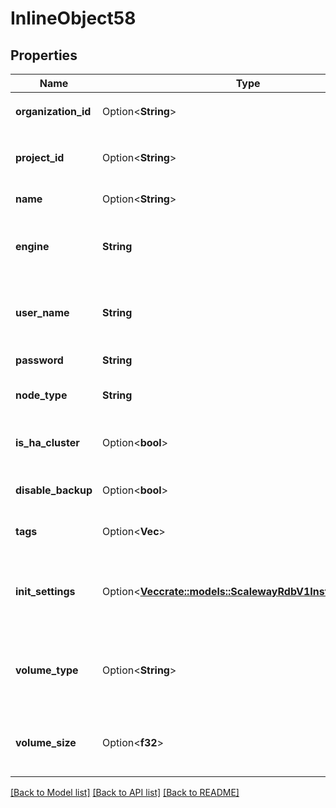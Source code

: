 # InlineObject58

## Properties

Name | Type | Description | Notes
------------ | ------------- | ------------- | -------------
**organization_id** | Option<**String**> | Please use `project_id` instead | [optional]
**project_id** | Option<**String**> | The project ID on which to create the instance | [optional]
**name** | Option<**String**> | Name of the instance | [optional]
**engine** | **String** | Database engine of the database (PostgreSQL, MySQL, ...) | 
**user_name** | **String** | Name of the user created when the instance is created | 
**password** | **String** | Password of the user | 
**node_type** | **String** | Type of node to use for the instance | 
**is_ha_cluster** | Option<**bool**> | Whether or not High-Availability is enabled | [optional]
**disable_backup** | Option<**bool**> | Whether or not backups are disabled | [optional]
**tags** | Option<**Vec<String>**> | Tags to apply to the instance | [optional]
**init_settings** | Option<[**Vec<crate::models::ScalewayRdbV1InstanceSetting>**](scaleway.rdb.v1.InstanceSetting.md)> | List of engine settings to be set at database initialisation | [optional]
**volume_type** | Option<**String**> | Type of volume where data are stored (lssd, bssd, ...) | [optional][default to VolumeType_Lssd]
**volume_size** | Option<**f32**> | Volume size when volume_type is not lssd (in bytes) | [optional]

[[Back to Model list]](../README.md#documentation-for-models) [[Back to API list]](../README.md#documentation-for-api-endpoints) [[Back to README]](../README.md)


